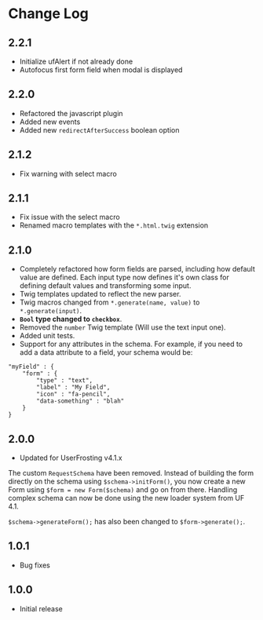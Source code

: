 # Change Log

## 2.2.1
- Initialize ufAlert if not already done
- Autofocus first form field when modal is displayed

## 2.2.0
- Refactored the javascript plugin
- Added new events
- Added new `redirectAfterSuccess` boolean option

## 2.1.2
- Fix warning with select macro

## 2.1.1
- Fix issue with the select macro
- Renamed macro templates with the `*.html.twig` extension 

## 2.1.0
- Completely refactored how form fields are parsed, including how default value are defined. Each input type now defines it's own class for defining default values and transforming some input.
- Twig templates updated to reflect the new parser. 
- Twig macros changed from `*.generate(name, value)` to `*.generate(input)`.
- **`Bool` type changed to `checkbox`**.
- Removed the `number` Twig template (Will use the text input one).
- Added unit tests.
- Support for any attributes in the schema. For example, if you need to add a data attribute to a field, your schema would be:
```
"myField" : {
    "form" : {
        "type" : "text",
        "label" : "My Field",
        "icon" : "fa-pencil",
        "data-something" : "blah"
    }
}
```

## 2.0.0
- Updated for UserFrosting v4.1.x

The custom `RequestSchema` have been removed. Instead of building the form directly on the schema using `$schema->initForm()`, you now create a new Form using `$form = new Form($schema)` and go on from there. Handling complex schema can now be done using the new loader system from UF 4.1.

`$schema->generateForm();` has also been changed to `$form->generate();`.

## 1.0.1
- Bug fixes

## 1.0.0
- Initial release
